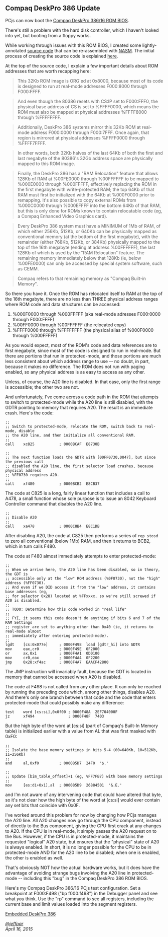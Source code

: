 Compaq DeskPro 386 Update
---
PCjs can now boot the [Compaq DeskPro 386/16 ROM BIOS](/devices/pc/bios/compaq/deskpro386/).

There's still a problem with the hard disk controller, which I haven't looked into yet,
but booting from a floppy works.

While working through issues with this ROM BIOS, I created some lightly-annotated
[source code](/devices/pc/bios/compaq/deskpro386/1988-01-28.nasm) that can be re-assembled
with [NASM](http://www.nasm.us/).  The initial process of creating the source code is
explained [here](/devices/pc/bios/compaq/deskpro386/#producing-rom-source-code).

At the top of the source code, I explain a few important details about ROM addresses that
are worth recapping here:

> This 32Kb ROM image is ORG'ed at 0x8000, because most of its code is designed to run
at real-mode addresses F000:8000 through F000:FFFF.

> And even though the 80386 resets with CS:IP set to F000:FFF0, the physical base address
of CS is set to %FFFF0000, which means the ROM must also be mapped at physical addresses
%FFFF8000 through %FFFFFFFF.

> Additionally, DeskPro 386 systems mirror this 32Kb ROM at real-mode address F000:0000
through F000:7FFF.  Once again, that region is mirrored at physical addresses %FFFF0000
through %FFFF7FFFF.

> In other words, both 32Kb halves of the last 64Kb of both the first and last megabyte
of the 80386's 32Gb address space are physically mapped to this ROM image.

> Finally, the DeskPro 386 has a "RAM Relocation" feature that allows 128Kb of RAM at
%00FE0000 through %00FFFFFF to be mapped to %000E0000 through %000FFFFF, effectively
replacing the ROM in the first megabyte with write-protected RAM; the top 64Kb of that
RAM must first be initialized with the 64Kb at %000F0000 prior to remapping.  It's also
possible to copy external ROMs from %000C0000 through %000EFFFF into the bottom 64Kb of
that RAM, but this is only done for ROMs known to contain relocatable code (eg, a Compaq
Enhanced Video Graphics card).

> Every DeskPro 386 system must have a MINIMUM of 1Mb of RAM, of which either 256Kb,
512Kb, or 640Kb can be physically mapped as conventional memory (at the bottom of the
first megabyte), with the remainder (either 768Kb, 512Kb, or 384Kb) physically mapped
to the top of the 16th megabyte (ending at address %00FFFFFF), the last 128Kb of which
is used by the "RAM Relocation" feature.  The remaining memory immediately below that
128Kb (ie, below %00FE0000) can only be accessed by special system software, such as CEMM.

> Compaq refers to that remaining memory as "Compaq Built-in Memory".

So there you have it.  Once the ROM has relocated itself to RAM at the top of the 16th
megabyte, there are no less than THREE physical address ranges where ROM code and data
structures can be accessed:

 1. %000F0000 through %000FFFFF (aka real-mode adresses F000:0000 through F000:FFFF)
 2. %00FF0000 through %00FFFFFF (the relocated copy)
 3. %FFFF0000 through %FFFFFFFF (the physical alias of %000F0000 through %000FFFFF)

As you would expect, most of the ROM's code and data references are to first megabyte,
since most of the code is designed to run in real-mode.  But there are portions that
run in protected-mode, and those portions are much less consistent about which address
range to use -- no doubt, in part, because it makes no difference.  The ROM does
not run with paging enabled, so any physical address is as easy to access as any other.

Unless, of course, the A20 line is disabled.  In that case, only the first range is
accessible; the other two are not.

And unfortunately, I've come across a code path in the ROM that attempts to switch to
protected-mode while the A20 line is still disabled, with the GDTR pointing to memory
that requires A20.  The result is an immediate crash.  Here's the code:

	;;
	;; Switch to protected-mode, relocate the ROM, switch back to real-mode, disable
	;; the A20 line, and then initialize all conventional RAM.
	;;
	call    xc825           ; 0000BCAF  E8730B

	;;
	;; The next function loads the GDTR with [00FF0730,0047], but since the previous call
	;; disabled the A20 line, the first selector load crashes, because physical address
	;; %FF0730 requires A20.
	;;
	call    xf480           ; 0000BCB2  E8CB37

The code at C825 is a long, fairly linear function that includes a call to A478, a small
function whose sole purpose is to issue an 8042 Keyboard Controller command that disables
the A20 line.

	;;
	;; Disable A20
	;;
	call    xa478           ; 0000C8B4  E8C1DB

After disabling A20, the code at C825 then performs a series of `rep stosd` to zero all
conventional (below 1Mb) RAM, and then it returns to BCB2, which in turn calls F480.

The code at F480 almost immediately attempts to enter protected-mode:

	;;
	;; When we arrive here, the A20 line has been disabled, so in theory, the GDT is
	;; accessible only at the "low" ROM address (%0F0730), not the "high" address (%FF0730).
	;; And even if we DID access it from the "low" address, it contains base addresses (eg,
	;; for selector 0x28) located at %FFxxxx, so we're still screwed if A20 is disabled.
	;;
	;; TODO: Determine how this code worked in "real life"
	;;
	;; FYI, it seems this code doesn't do anything if bits 6 and 7 of the RAM Settings
	;; register are set to anything other than 0x40 (ie, it returns to real-mode almost
	;; immediately after entering protected-mode).
	;;
	lgdt    [cs:0x077e]     ; 0000F498  load [gdtr_hi] into GDTR
	mov     eax,cr0         ; 0000F49E  0F2000
	or      ax,0x1          ; 0000F4A1  0D0100
	mov     cr0,eax         ; 0000F4A4  0F2200
	jmp     0x28:xf4ac      ; 0000F4A7  EAACF42800

The JMP instruction will invariably fault, because the GDT is located in memory that cannot be
accessed when A20 is disabled.

The code at F498 is not called from any other place.  It can only be reached by running the
preceding code which, among other things, disables A20.  And there's only one branch between that
code and the code that enters protected-mode that could possibly make any difference:

	test    word [cs:si],0x0f00 ; 0000F48A  2EF704000F
	jz      xf494               ; 0000F48F  7403

But the high byte of the word at [cs:si] (part of Compaq's Built-In Memory table) is initialized
earlier with a value from AL that was first masked with 0xF0:

	;;
	;; Isolate the base memory settings in bits 5-4 (00=640Kb, 10=512Kb, 11=256Kb)
	;;
	and     al,0xf0         ; 000085D7  24F0  '$.'

	;;
	;; Update [bim_table_offset]+1 (eg, %FF7FB7) with base memory settings
	;;
	mov     [es:di+0x1],al  ; 000085D9  26884501  '&.E.'

and I'm not aware of any intervening code that could have altered that byte, so it's not clear how the
high byte of the word at [cs:si] would ever contain any set bits that coincide with 0x0F.

I've worked around this problem for now by changing how PCjs manages the A20 line.  All A20 changes
now go through the CPU component, instead of directly to the Bus component, giving the CPU first crack
at any changes to A20.  If the CPU is in real-mode, it simply passes the A20 request on to the Bus.
However, if the CPU is in protected-mode, it maintains the requested "logical" A20 state, but ensures
that the "physical" state of A20 is always enabled.  In short, it is no longer possible for the CPU
to be in protected-mode AND for the A20 line to be disabled; when one is enabled, the other is enabled
as well.
 
That's obviously NOT how the actual hardware works, but it does have the advantage of avoiding strange
bugs involving the A20 line in protected-mode -- including this "bug" in the Compaq DeskPro 386 ROM BIOS.

Here's my Compaq DeskPro 386/16 PCjs test configuration.  Set a breakpoint at F000:F498 ("bp f000:f498")
in the Debugger panel and see what *you* think.  Use the "rp" command to see all registers, including
the current base and limit values loaded into the segment registers.

[Embedded DeskPro 386](/devices/pc/machine/compaq/deskpro386/ega/2048kb/machine.xml "PCjs:deskpro386-ega-2048k::uncompiled:debugger")

*[@jeffpar](http://twitter.com/jeffpar)*  
*April 16, 2015*
